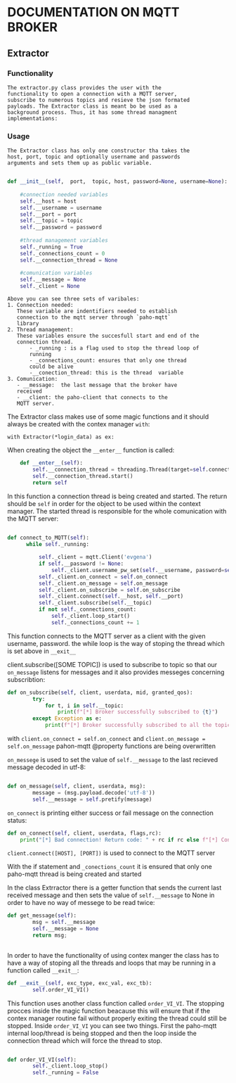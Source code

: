 # DOCUMENTATION ON MQTT BROKER

## Extractor 

### Functionality

    The extractor.py class provides the user with the
    functionality to open a connection with a MQTT server, 
    subscribe to numerous topics and resieve the json formated 
    payloads. The Extractor class is meant bo be used as a 
    background process. Thus, it has some thread managment 
    implementations: 

### Usage

    The Extractor class has only one constructor tha takes the
    host, port, topic and optionally username and passwords 
    arguments and sets them up as public variable.

```python

def __init__(self,  port,  topic, host, password=None, username=None):
	
	#connection needed variables
	self.__host = host
	self.__username = username
	self.__port = port
	self.__topic = topic
	self.__password = password
	
	#thread management variables
	self._running = True
	self._connections_count = 0
	self.__connection_thread = None
		
	#comunication variables
	self.__message = None
	self._client = None

```


    Above you can see three sets of varibales:
    1. Connection needed:
       These variable are indentifiers needed to establish      
       connection to the mqtt server through `paho-mqtt` 
       library
    2. Thread management:
       These variables ensure the succesfull start and end of the
       connection thread.
           - _running : is a flag used to stop the thread loop of 
           running
           - _connections_count: ensures that only one thread 
           could be alive 
           -__conection_thread: this is the thread  variable
    3. Comunication:
       - __message:  the last message that the broker have 
       received
       - __client: the paho-client that connects to the
       MQTT server.
    
The Extractor class makes use of some magic functions and it
should always be created with the contex manager `with`:

```
with Extractor(*login_data) as ex:
```

When creating the object the `__enter__` function is called:

```python
    def __enter__(self):
		self.__connection_thread = threading.Thread(target=self.connect_to_MQTT)
		self.__connection_thread.start()
		return self
```
  
  In this function a connection thread is being created and 
  started. The return should be `self` in order for the object to 
  be used within the context manager. The started thread is 
  responsible for the whole comunication with the MQTT server:
  
  ```python
    
  def connect_to_MQTT(self):
		while self._running:

			self._client = mqtt.Client('evgena')
			if self.__password != None:
				self._client.username_pw_set(self.__username, password=self.__password)
			self._client.on_connect = self.on_connect
			self._client.on_message = self.on_message
			self._client.on_subscribe = self.on_subscribe
			self._client.connect(self.__host, self.__port)
			self._client.subscribe(self.__topic)
			if not self._connections_count:	
				self._client.loop_start()
				self._connections_count += 1
  
  ```
  This function connects to the MQTT server as a client with
the given username, password.
the while loop is the way of stoping the thread which is set 
above in `__exit__`

client.subscribe([SOME TOPIC]) is used to subscribe to topic so 
that our `on_message` listens for messages and it also provides
messeges concerning subscribtion:

```python
def on_subscribe(self, client, userdata, mid, granted_qos):
		try:
			for t, i in self.__topic:
				print(f"[*] Broker successfully subscribed to {t}")
		except Exception as e:
			print(f"[*] Broker successfully subscribed to all the topics")

``` 




with `client.on_connect = self.on_connect` and `client.on_message = self.on_message` 
pahon-mqtt @property functions are being overwritten

`on_messege` is used to set the value of `self.__message` to the last recieved message decoded in utf-8:

```python

def on_message(self, client, userdata, msg):
		message = (msg.payload.decode('utf-8'))
		self.__message = self.pretify(message)
```  

`on_connect` is printing either success or fail message on the connection status:

```python
def on_connect(self, client, userdata, flags,rc):
	print("[*] Bad connection! Return code: " + rc if rc else f"[*] Connection to MQTT server {self.__host} established")

```


`client.connect([HOST], [PORT])` is used to connect to the MQTT server

With the if statement and `_conections_count` it is ensured that 
only one paho-mqtt thread is being created and started

In the class Extrractor there is a getter function that sends the current
last received message and then sets the value of `self.__message` to None 
in order to have no way of messege to be read twice:

```python
def get_message(self):
		msg = self.__message
		self.__message = None
		return msg;
	
```

In order to have the functionality of using contex manger the class has
to have a way of stoping all the threads and loops that may be running
in a function called `__exit__`:


```python
def __exit__(self, exc_type, exc_val, exc_tb):
		self.order_VI_VI()

```  

This function uses another class function called `order_VI_VI`. The stopping
procces inside the magic function beacause this will ensure that if the contex
manager routine fail without properly exiting the thread could still be stopped.
Inside `order_VI_VI` you can see two things. First the paho-mqtt internal 
loop/thread is being stopped and then the loop inside the connection thread which
will force the thread to stop.

```python

def order_VI_VI(self):
		self._client.loop_stop()
		self._running = False

```




